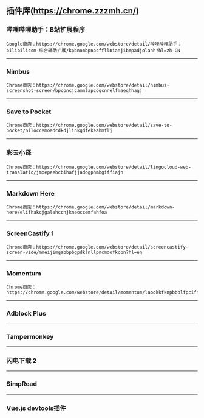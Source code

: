 ## 插件库(https://chrome.zzzmh.cn/)

### 哔哩哔哩助手：B站扩展程序

```
Google商店：https://chrome.google.com/webstore/detail/哔哩哔哩助手：bilibilicom-综合辅助扩展/kpbnombpnpcffllnianjibmpadjolanh?hl=zh-CN
```
***
### Nimbus

```
Chrome商店：https://chrome.google.com/webstore/detail/nimbus-screenshot-screen/bpconcjcammlapcogcnnelfmaeghhagj
```

***

### Save to Pocket
```
Chrome商店：https://chrome.google.com/webstore/detail/save-to-pocket/niloccemoadcdkdjlinkgdfekeahmflj
```
***
### 彩云小译
```
Chrome商店：https://chrome.google.com/webstore/detail/lingocloud-web-translatio/jmpepeebcbihafjjadogphmbgiffiajh
```
***
### Markdown Here
```
Chrome商店：https://chrome.google.com/webstore/detail/markdown-here/elifhakcjgalahccnjkneoccemfahfoa
```
***
### ScreenCastify  1
```
Chrome商店：https://chrome.google.com/webstore/detail/screencastify-screen-vide/mmeijimgabbpbgpdklnllpncmdofkcpn?hl=en
```
***
### Momentum
```
Chrome商店：https://chrome.google.com/webstore/detail/momentum/laookkfknpbbblfpciffpaejjkokdgca
```
***
### Adblock Plus

***

### Tampermonkey

***

### 闪电下载  2

***

### SimpRead 

***

### Vue.js devtools插件